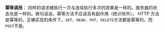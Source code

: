 **幂等调用**： 同样的请求被执行一次与连续执行多次的效果是一样的。服务器的状态也是一样的。换句话说，幂等方法不应该具有副作用（统计除外）。 HTTP 方法是幂等的，正确实现的条件下，`GET`、`HEAD`、`PUT`、`DELETE`方法都是幂等的，而`POST`不是。